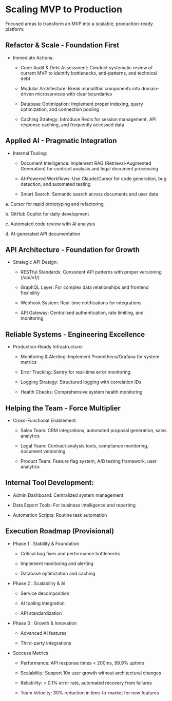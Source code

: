 
 # Scaling MVP to Production

 Focused areas to transform an MVP into a scalable, production-ready platform:
 
## Refactor & Scale - Foundation First

- Immediate Actions:

  - Code Audit & Debt Assessment: Conduct systematic review of current MVP to identify bottlenecks, anti-patterns, and technical debt


  - Modular Architecture: Break monolithic components into domain-driven microservices with clear boundaries


  - Database Optimization: Implement proper indexing, query optimization, and connection pooling

  - Caching Strategy: Introduce Redis for session management, API response caching, and frequently accessed data

## Applied AI - Pragmatic Integration

- Internal Tooling:

  - Document Intelligence: Implement RAG (Retrieval-Augmented Generation) for contract analysis and legal document processing


  - AI-Powered Workflows: Use Claude/Cursor for code generation, bug detection, and automated testing

  - Smart Search: Semantic search across documents and user data

a. Cursor for rapid prototyping and refactoring

b. GitHub Copilot for daily development

c. Automated code review with AI analysis

d. AI-generated API documentation

## API Architecture - Foundation for Growth

- Strategic API Design:

  - RESTful Standards: Consistent API patterns with proper versioning (/api/v1/)

  - GraphQL Layer: For complex data relationships and frontend flexibility

  - Webhook System: Real-time notifications for integrations

  - API Gateway: Centralised authentication, rate limiting, and monitoring


## Reliable Systems - Engineering Excellence

- Production-Ready Infrastructure:

  - Monitoring & Alerting: Implement Prometheus/Grafana for system metrics

  - Error Tracking: Sentry for real-time error monitoring

  - Logging Strategy: Structured logging with correlation IDs

  - Health Checks: Comprehensive system health monitoring

## Helping the Team - Force Multiplier

- Cross-Functional Enablement:

  - Sales Team: CRM integrations, automated proposal generation, sales analytics

  - Legal Team: Contract analysis tools, compliance monitoring, document versioning

  - Product Team: Feature flag system, A/B testing framework, user analytics

## Internal Tool Development:

- Admin Dashboard: Centralized system management

- Data Export Tools: For business intelligence and reporting

- Automation Scripts: Routine task automation

## Execution Roadmap (Provisional)

- Phase 1 : Stability & Foundation

    - Critical bug fixes and performance bottlenecks

    - Implement monitoring and alerting

    - Database optimization and caching

- Phase 2 : Scalability & AI

    - Service decomposition

    - AI tooling integration

    - API standardization

- Phase 3 : Growth & Innovation

  - Advanced AI features

  - Third-party integrations


- Success Metrics

    - Performance: API response times < 200ms, 99.9% uptime

    - Scalability: Support 10x user growth without architectural changes

    - Reliability: < 0.1% error rate, automated recovery from failures

    - Team Velocity: 30% reduction in time-to-market for new features
